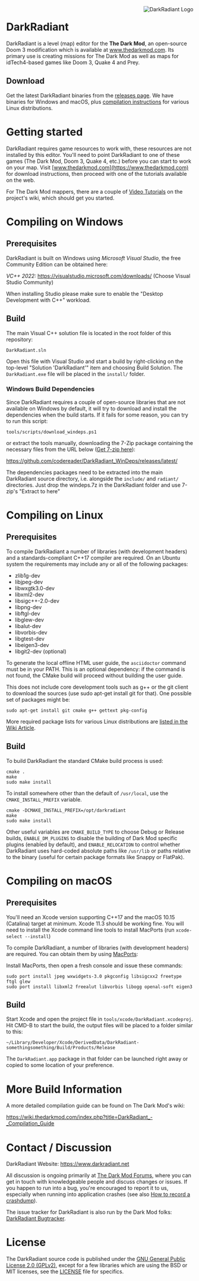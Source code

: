 <img align="right" src="https://github.com/codereader/DarkRadiant/blob/master/install/bitmaps/repository_logo.png?raw=true" alt="DarkRadiant Logo">

# DarkRadiant

DarkRadiant is a level (map) editor for the **The Dark Mod**, an open-source Doom 3 modification which is available at www.thedarkmod.com. Its primary use is creating missions for The Dark Mod as well as maps for idTech4-based games like Doom 3, Quake 4 and Prey.

## Download

Get the latest DarkRadiant binaries from the [releases page](https://github.com/codereader/DarkRadiant/releases/latest). We have binaries for Windows and macOS, plus [compilation instructions](https://wiki.thedarkmod.com/index.php?title=DarkRadiant_-_Compiling_in_Linux) for various Linux distributions.

# Getting started

DarkRadiant requires game resources to work with, these resources are not installed by this editor. You'll need to point DarkRadiant to one of these games (The Dark Mod, Doom 3, Quake 4, etc.) before you can start to work on your map. Visit [www.thedarkmod.com](https://www.thedarkmod.com) for download instructions, then proceed with one of the tutorials available on the web.

For The Dark Mod mappers, there are a couple of [Video Tutorials](https://wiki.thedarkmod.com/index.php?title=DarkRadiant_Video_Tutorials) on the project's wiki, which should get you started.

# Compiling on Windows

## Prerequisites

DarkRadiant is built on Windows using *Microsoft Visual Studio*, the free Community Edition can be obtained here:

*VC++ 2022:* https://visualstudio.microsoft.com/downloads/ (Choose Visual Studio Community)

When installing Studio please make sure to enable the "Desktop Development with C++" workload.

## Build

The main Visual C++ solution file is located in the root folder of this repository:

`DarkRadiant.sln`

Open this file with Visual Studio and start a build by right-clicking on the top-level 
"Solution 'DarkRadiant'" item and choosing Build Solution. The `DarkRadiant.exe` file will be placed in the `install/` folder.

### Windows Build Dependencies

Since DarkRadiant requires a couple of open-source libraries that are not available on Windows by default, it will try to download and install the dependencies when the build starts. If it fails for some reason, you can try to run this script:

 `tools/scripts/download_windeps.ps1`

or extract the tools manually, downloading the 7-Zip package containing the necessary files from the URL below ([Get 7-zip here](https://www.7-zip.org/)):

https://github.com/codereader/DarkRadiant_WinDeps/releases/latest/  

The dependencies packages need to be extracted into the main DarkRadiant source directory, i.e. alongside the `include/` and `radiant/` directories.
Just drop the windeps.7z in the DarkRadiant folder and use 7-zip's "Extract to here"

# Compiling on Linux

## Prerequisites

To compile DarkRadiant a number of libraries (with development headers) and a standards-compliant C++17 compiler are required. On an Ubuntu system the requirements may include any or all of the following packages:

* zlib1g-dev 
* libjpeg-dev 
* libwxgtk3.0-dev 
* libxml2-dev 
* libsigc++-2.0-dev 
* libpng-dev 
* libftgl-dev 
* libglew-dev 
* libalut-dev 
* libvorbis-dev
* libgtest-dev
* libeigen3-dev
* libgit2-dev (optional)

To generate the local offline HTML user guide, the `asciidoctor` command must be in your
PATH. This is an optional dependency: if the command is not found, the CMake build will
proceed without building the user guide.

This does not include core development tools such as g++ or the git client to download the
sources (use sudo apt-get install git for that). One possible set of packages might be:

`sudo apt-get install git cmake g++ gettext pkg-config`

More required package lists for various Linux distributions are [listed in the Wiki Article](https://wiki.thedarkmod.com/index.php?title=DarkRadiant_-_Compiling_in_Linux).

## Build

To build DarkRadiant the standard CMake build process is used:

```
cmake .
make
sudo make install
```

To install somewhere other than the default of `/usr/local`, use the `CMAKE_INSTALL_PREFIX` variable.

```
cmake -DCMAKE_INSTALL_PREFIX=/opt/darkradiant
make
sudo make install
```

Other useful variables are `CMAKE_BUILD_TYPE` to choose Debug or Release builds, `ENABLE_DM_PLUGINS` to disable the building of Dark Mod specific plugins (enabled by default), and `ENABLE_RELOCATION` to control whether DarkRadiant uses hard-coded absolute paths like `/usr/lib` or paths relative to the binary (useful for certain package formats like Snappy or FlatPak).

# Compiling on macOS

## Prerequisites

You'll need an Xcode version supporting C++17 and the macOS 10.15 (Catalina) target at minimum. Xcode 11.3 should be working fine. You will need to install the Xcode command line tools to install MacPorts (run `xcode-select --install`)

To compile DarkRadiant, a number of libraries (with development headers) are
required. You can obtain them by using [MacPorts](https://distfiles.macports.org/MacPorts/):

Install MacPorts, then open a fresh console and issue these commands:

```
sudo port install jpeg wxwidgets-3.0 pkgconfig libsigcxx2 freetype ftgl glew
sudo port install libxml2 freealut libvorbis libogg openal-soft eigen3
```

## Build

Start Xcode and open the project file in `tools/xcode/DarkRadiant.xcodeproj`.
Hit CMD-B to start the build, the output files will be placed to a folder
similar to this:

`~/Library/Developer/Xcode/DerivedData/DarkRadiant-somethingsomething/Build/Products/Release`

The `DarkRadiant.app` package in that folder can be launched right away or
copied to some location of your preference.

# More Build Information

A more detailed compilation guide can be found on The Dark Mod's wiki:

https://wiki.thedarkmod.com/index.php?title=DarkRadiant_-_Compilation_Guide

# Contact / Discussion

DarkRadiant Website: https://www.darkradiant.net

All discussion is ongoing primarily at [The Dark Mod Forums](https://forums.thedarkmod.com/forum/51-darkradiant-feedback-and-development/), where you can get in touch with knowledgeable people 
and discuss changes or issues. If you happen to run into a bug, you're encouraged to report it to us, especially when running into
application crashes (see also [How to record a crashdump](https://wiki.thedarkmod.com/index.php?title=Save_a_Memory_Dump_for_debugging_Crashes)). 

The issue tracker for DarkRadiant is also run by the Dark Mod folks: [DarkRadiant Bugtracker](https://bugs.thedarkmod.com/view_all_bug_page.php?project_id=1).

# License

The DarkRadiant source code is published under the [GNU General Public License 2.0 (GPLv2)](http://www.gnu.org/licenses/gpl-2.0.html
), except for a few libraries which are using the BSD or MIT licenses, see the [LICENSE](https://raw.githubusercontent.com/codereader/DarkRadiant/master/LICENSE) file for specifics.
